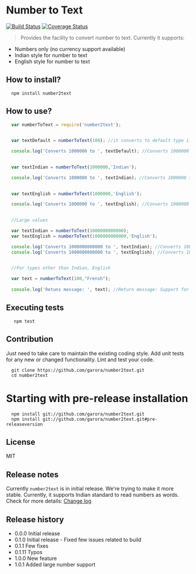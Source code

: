 Number to Text
===
[![Build Status](https://travis-ci.org/garora/number2text.svg?branch=master)](https://travis-ci.org/garora/number2text)   [![Coverage Status](https://coveralls.io/repos/garora/number2text/badge.svg)](https://coveralls.io/r/garora/number2text)
> Provides the facility to convert number to text. Currently it supports:

* Numbers only (no currency support available) 
* Indian style for number to text
* English style for number to text


## How to install?

```shell
  npm install number2text
```

## How to use?

```js
  var numberToText = require('number2text');
 ```

```js
     
  var textDefault = numberToText(100); //it converts to default type i.e. Indian

  console.log('Converts 1000000 to ', textDefault); //Converts 1000000 to Ten Lakh
```

```js
       
  var textIndian = numberToText(1000000,'Indian');

  console.log('Converts 1000000 to ', textIndian); //Converts 1000000 to Ten Lakh
```

```js
       
  var textEnglish = numberToText(1000000,'English');

  console.log('Converts 1000000 to ', textEnglish); //Converts 1000000 to One Million
```

```js
       
  //Large values

  var textIndian = numberToText(1000000000000);
  var textEnglish = numberToText(1000000000000,'English');

  console.log('Converts 1000000000000 to ', textIndian); //Converts 1000000000000 to One Lakh Crore
  console.log('Converts 1000000000000 to ', textEnglish); //Converts 1000000000000 to One Trillion
```

```js
       
  //For types other than Indian, English

  var text = numberToText(100,"Frensh");
  
  console.log('Retuns message: ', text); //Return message: Support for language: french is not available. Available languages are: indian,english
 ```

## Executing tests

```shell
   npm test
```

## Contribution

Just need to take care to maintain the existing coding style. Add unit tests for any new or changed functionality. Lint and test your code.

```shell
  git clone https://github.com/garora/number2text.git
  cd number2text
```


# Starting with pre-release installation

```shell
  npm install git://github.com/garora/number2text.git
  npm install git://github.com/garora/number2text.git#pre-releaseversion
```

## License

MIT

## Release notes

Currently ```number2text``` is in initial release. We're trying to make it more stable. Currently, it supports Indian standard to read numbers as words. Check for more details: [Change log](https://github.com/garora/number2text/blob/master/Changelog.md)


## Release history

* 0.0.0 Initial release
* 0.1.0 Initial release - Fixed few issues related to build
* 0.1.1 Few fixes
* 0.1.11 Typos
* 1.0.0 New feature
* 1.0.1 Added large number support

